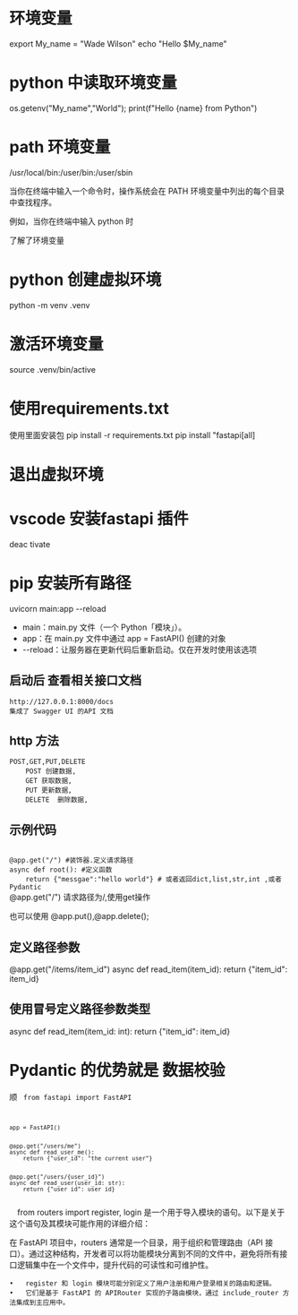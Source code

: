 # 环境变量


export My_name = "Wade Wilson"
echo "Hello $My_name"
# python 中读取环境变量

os.getenv("My_name","World");
print(f"Hello {name} from Python")

# path 环境变量

/usr/local/bin:/user/bin:/user/sbin 

当你在终端中输入一个命令时，操作系统会在 PATH 环境变量中列出的每个目录中查找程序。

例如，当你在终端中输入 python 时

了解了环境变量

# python 创建虚拟环境

python -m venv .venv

# 激活环境变量
source .venv/bin/active

#  使用requirements.txt 

使用里面安装包
pip install -r requirements.txt
pip install "fastapi[all]
#  退出虚拟环境
# vscode 安装fastapi 插件
deac tivate  
# pip 安装所有路径 
uvicorn main:app --reload
   * main：main.py 文件（一个 Python「模块」）。
   * app：在 main.py 文件中通过 app = FastAPI() 创建的对象
   * --reload：让服务器在更新代码后重新启动。仅在开发时使用该选项
## 启动后  查看相关接口文档
    http://127.0.0.1:8000/docs
    集成了 Swagger UI 的API 文档
## http 方法
    POST,GET,PUT,DELETE
        POST 创建数据,
        GET 获取数据,
        PUT 更新数据,
        DELETE  删除数据,

## 示例代码
<code>
@app.get("/") #装饰器.定义请求路径
async def root(): #定义函数
    return {"messgae":"hello world"} # 或者返回dict,list,str,int ,或者Pydantic
</code>
@app.get("/") 请求路径为/,使用get操作

也可以使用 @app.put(),@app.delete();
## 定义路径参数

@app.get("/items/item_id")
async def read_item(item_id):
    return {"item_id": item_id}

## 使用冒号定义路径参数类型

async def read_item(item_id: int):
    return {"item_id": item_id}

# Pydantic 的优势就是 数据校验
  顺
  <code>
    from fastapi import FastAPI

    app = FastAPI()


    @app.get("/users/me")
    async def read_user_me():
        return {"user_id": "the current user"}


    @app.get("/users/{user_id}")
    async def read_user(user_id: str):
        return {"user_id": user_id}
  </code>
from routers import register, login 是一个用于导入模块的语句。以下是关于这个语句及其模块可能作用的详细介绍：

在 FastAPI 项目中，routers 通常是一个目录，用于组织和管理路由（API 接口）。通过这种结构，开发者可以将功能模块分离到不同的文件中，避免将所有接口逻辑集中在一个文件中，提升代码的可读性和可维护性。

	•	register 和 login 模块可能分别定义了用户注册和用户登录相关的路由和逻辑。
	•	它们是基于 FastAPI 的 APIRouter 实现的子路由模块，通过 include_router 方法集成到主应用中。